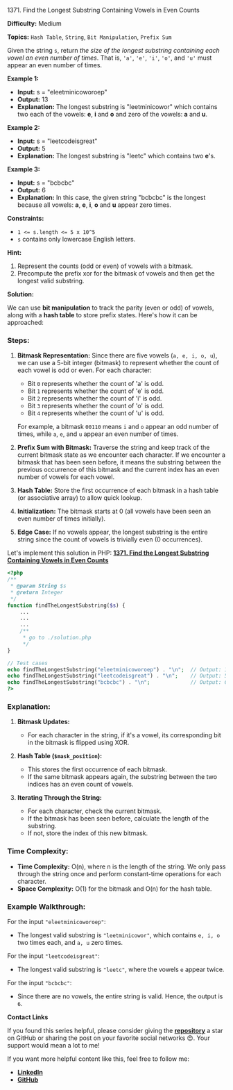 1371\. Find the Longest Substring Containing Vowels in Even Counts

**Difficulty:** Medium

**Topics:** `Hash Table`, `String`, `Bit Manipulation`, `Prefix Sum`

Given the string `s`, return _the size of the longest substring containing each vowel an even number of times_. That is, `'a'`, `'e'`, `'i'`, `'o'`, and `'u'` must appear an even number of times.

**Example 1:**

- **Input:** s = "eleetminicoworoep"
- **Output:** 13
- **Explanation:** The longest substring is "leetminicowor" which contains two each of the vowels: **e**, **i** and **o** and zero of the vowels: **a** and **u**.

**Example 2:**

- **Input:** s = "leetcodeisgreat"
- **Output:** 5
- **Explanation:** The longest substring is "leetc" which contains two **e**'s.


**Example 3:**

- **Input:** s = "bcbcbc"
- **Output:** 6
- **Explanation:** In this case, the given string "bcbcbc" is the longest because all vowels: **a**, **e**, **i**, **o** and **u** appear zero times.



**Constraints:**

- `1 <= s.length <= 5 x 10^5`
- `s` contains only lowercase English letters.


**Hint:**
1. Represent the counts (odd or even) of vowels with a bitmask.
2. Precompute the prefix xor for the bitmask of vowels and then get the longest valid substring.



**Solution:**

We can use **bit manipulation** to track the parity (even or odd) of vowels, along with a **hash table** to store prefix states. Here's how it can be approached:

### Steps:
1. **Bitmask Representation:** Since there are five vowels (`a, e, i, o, u`), we can use a 5-bit integer (bitmask) to represent whether the count of each vowel is odd or even. For each character:
   - Bit `0` represents whether the count of 'a' is odd.
   - Bit `1` represents whether the count of 'e' is odd.
   - Bit `2` represents whether the count of 'i' is odd.
   - Bit `3` represents whether the count of 'o' is odd.
   - Bit `4` represents whether the count of 'u' is odd.

   For example, a bitmask `00110` means `i` and `o` appear an odd number of times, while `a`, `e`, and `u` appear an even number of times.

2. **Prefix Sum with Bitmask:** Traverse the string and keep track of the current bitmask state as we encounter each character. If we encounter a bitmask that has been seen before, it means the substring between the previous occurrence of this bitmask and the current index has an even number of vowels for each vowel.

3. **Hash Table:** Store the first occurrence of each bitmask in a hash table (or associative array) to allow quick lookup.

4. **Initialization:** The bitmask starts at 0 (all vowels have been seen an even number of times initially).

5. **Edge Case:** If no vowels appear, the longest substring is the entire string since the count of vowels is trivially even (0 occurrences).

Let's implement this solution in PHP: **[1371. Find the Longest Substring Containing Vowels in Even Counts](https://github.com/mah-shamim/leet-code-in-php/tree/main/algorithms/001371-find-the-longest-substring-containing-vowels-in-even-counts/solution.php)**

```php
<?php
/**
 * @param String $s
 * @return Integer
 */
function findTheLongestSubstring($s) {
    ...
    ...
    ...
    /**
     * go to ./solution.php
     */
}

// Test cases
echo findTheLongestSubstring("eleetminicoworoep") . "\n";  // Output: 13
echo findTheLongestSubstring("leetcodeisgreat") . "\n";    // Output: 5
echo findTheLongestSubstring("bcbcbc") . "\n";             // Output: 6
?>
```

### Explanation:

1. **Bitmask Updates:**
   - For each character in the string, if it's a vowel, its corresponding bit in the bitmask is flipped using XOR.

2. **Hash Table (`$mask_position`):**
   - This stores the first occurrence of each bitmask.
   - If the same bitmask appears again, the substring between the two indices has an even count of vowels.

3. **Iterating Through the String:**
   - For each character, check the current bitmask.
   - If the bitmask has been seen before, calculate the length of the substring.
   - If not, store the index of this new bitmask.

### Time Complexity:
- **Time Complexity:** O(n), where n is the length of the string. We only pass through the string once and perform constant-time operations for each character.
- **Space Complexity:** O(1) for the bitmask and O(n) for the hash table.

### Example Walkthrough:

For the input `"eleetminicoworoep"`:
- The longest valid substring is `"leetminicowor"`, which contains `e, i, o` two times each, and `a, u` zero times.

For the input `"leetcodeisgreat"`:
- The longest valid substring is `"leetc"`, where the vowels `e` appear twice.

For the input `"bcbcbc"`:
- Since there are no vowels, the entire string is valid. Hence, the output is `6`.

**Contact Links**

If you found this series helpful, please consider giving the **[repository](https://github.com/mah-shamim/leet-code-in-php)** a star on GitHub or sharing the post on your favorite social networks 😍. Your support would mean a lot to me!

If you want more helpful content like this, feel free to follow me:

- **[LinkedIn](https://www.linkedin.com/in/arifulhaque/)**
- **[GitHub](https://github.com/mah-shamim)**
